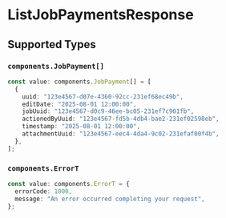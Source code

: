 # ListJobPaymentsResponse


## Supported Types

### `components.JobPayment[]`

```typescript
const value: components.JobPayment[] = [
  {
    uuid: "123e4567-d07e-4360-92cc-231ef68ec49b",
    editDate: "2025-08-01 12:00:00",
    jobUuid: "123e4567-d0c9-46ee-bc05-231ef7c901fb",
    actionedByUuid: "123e4567-fd5b-4db4-bae2-231ef02598eb",
    timestamp: "2025-08-01 12:00:00",
    attachmentUuid: "123e4567-eec4-4da4-9c02-231efaf00f4b",
  },
];
```

### `components.ErrorT`

```typescript
const value: components.ErrorT = {
  errorCode: 1000,
  message: "An error occurred completing your request",
};
```

